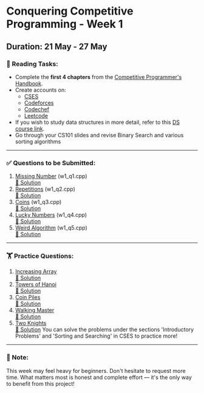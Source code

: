 # Conquering Competitive Programming - Week 1

## Duration: 21 May - 27 May

### 📘 Reading Tasks:
- Complete the **first 4 chapters** from the [Competitive Programmer's Handbook](https://github.com/harshul997/SOC-Competitive-Programming/blob/main/Resources/Competitive%20Programmers%20Handbook%20-%20Antti%20Laaksonen.pdf).
- Create accounts on:
  - [CSES](https://cses.fi/)
  - [Codeforces](https://codeforces.com/)
  - [Codechef](https://www.codechef.com/)
  - [Leetcode](https://leetcode.com/)
- If you wish to study data structures in more detail, refer to this [DS course link](https://www.cse.iitb.ac.in/~akg/courses/2024-ds/).
- Go through your CS101 slides and revise Binary Search and various sorting algorithms


---

### ✅ Questions to be Submitted:
1. [Missing Number](https://cses.fi/problemset/task/1083) (w1_q1.cpp)  
   [🔗 Solution](https://www.geeksforgeeks.org/missing-number-cses/) 
2. [Repetitions](https://cses.fi/problemset/task/1069) (w1_q2.cpp)  
   [🔗 Solution](https://www.geeksforgeeks.org/cses-solutions-repetitions/) 
3. [Coins](https://codeforces.com/problemset/problem/1814/A) (w1_q3.cpp)  
   [🔗 Solution](https://codeforces.com/blog/entry/114854) 
4. [Lucky Numbers](https://codeforces.com/problemset/problem/1808/A) (w1_q4.cpp)  
   [🔗 Solution](https://codeforces.com/blog/entry/114523) 
5. [Weird Algorithm](https://cses.fi/problemset/task/1068) (w1_q5.cpp)  
   [🔗 Solution](https://www.geeksforgeeks.org/weird-algorithm/) 

---

### 🏋️ Practice Questions:
1. [Increasing Array](https://cses.fi/problemset/task/1094)  
   [🔗 Solution](https://www.geeksforgeeks.org/cses-solutions-increasing-array/)
2. [Towers of Hanoi](https://cses.fi/problemset/task/2165)  
   [🔗 Solution](https://www.geeksforgeeks.org/cses-solutions-tower-of-hanoi/)
3. [Coin Piles](https://cses.fi/problemset/task/1754)  
   [🔗 Solution](https://www.geeksforgeeks.org/cses-solutions-coin-piles/)
4. [Walking Master](https://codeforces.com/problemset/problem/1806/A)  
   [🔗 Solution](https://codeforces.com/blog/entry/114048)
5. [Two Knights](https://cses.fi/problemset/task/1072)  
   [🔗 Solution](https://www.geeksforgeeks.org/cses-solutions-two-knights/)
You can solve the problems under the sections 'Introductory Problems' and 'Sorting and Searching' in CSES to practice more!

---

### 💬 Note:
This week may feel heavy for beginners. Don't hesitate to request more time. What matters most is honest and complete effort — it's the only way to benefit from this project!
